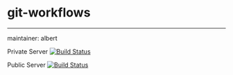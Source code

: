 # git-workflows
---------------
maintainer: albert 

Private Server
[![Build Status](https://drone.bostongovci.com/api/badges/CityOfBoston/git-workflows/status.svg)](https://drone.bostongovci.com/CityOfBoston/git-workflows)

Public Server
[![Build Status ](https://cloud.drone.io/api/badges/CityOfBoston/git-workflows/status.svg)](https://cloud.drone.io/CityOfBoston/git-workflows)

